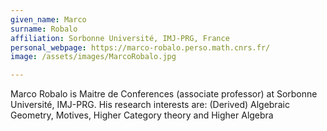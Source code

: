 ```yaml
---
given_name: Marco
surname: Robalo
affiliation: Sorbonne Université, IMJ-PRG, France
personal_webpage: https://marco-robalo.perso.math.cnrs.fr/
image: /assets/images/MarcoRobalo.jpg

---
```

Marco Robalo is Maitre de Conferences (associate professor) at Sorbonne Université, IMJ-PRG.
His research interests are: (Derived) Algebraic Geometry, Motives, Higher Category theory and Higher Algebra
